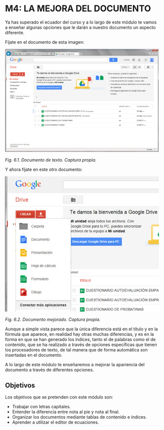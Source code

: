 # M4: LA MEJORA DEL DOCUMENTO

Ya has superado el ecuador del curso y a lo largo de este módulo te vamos a enseñar algunas opciones que le darán a nuestro documento un aspecto diferente.

Fíjate en el documento de esta imagen:


![](img/Imagen_01.jpg)


_Fig. 6.1. Documento de texto. Captura propia._

Y ahora fíjate en este otro documento:


![](img/Imagen_02.jpg)


_Fig. 6.2. Documento mejorado. Captura propia._

Aunque a simple vista parece que la única diferencia está en el título y en la fórmula que aparece, en realidad hay otras muchas diferencias, y es en la forma en que se han generado los índices, tanto el de palabras como el de contenido, que se ha realizado a través de opciones específicas que tienen los procesadores de texto, de tal manera que de forma automática son insertadas en el documento.

A lo largo de este módulo te enseñaremos a mejorar la apariencia del documento a través de diferentes opciones.

## Objetivos

Los objetivos que se pretenden con este módulo son:

*   Trabajar con letras capitales.
*   Entender la diferencia entre nota al pie y nota al final.
*   Organizar los documentos mediante tablas de contenido e índices.
*   Aprender a utilizar el editor de ecuaciones.

